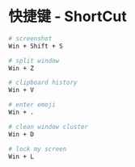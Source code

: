 # 快捷键 - ShortCut



```bash
# screenshot
Win + Shift + S

# split window
Win + Z

# clipboard history
Win + V

# enter emoji
Win + .

# clean window cluster 
Win + D

# lock my screen
Win + L
```

